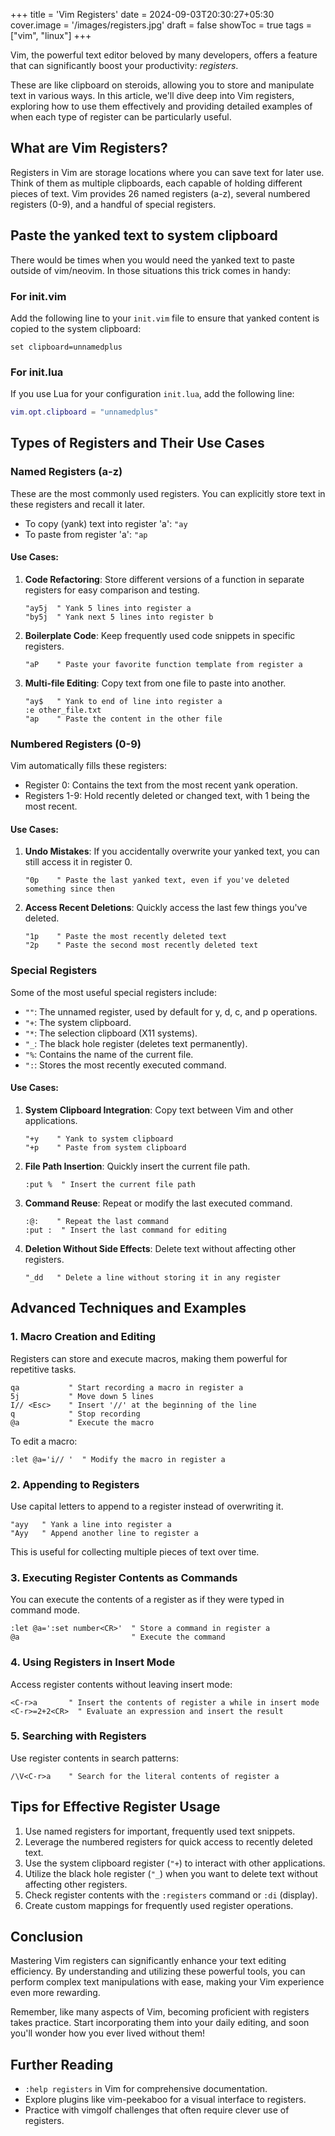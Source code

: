 +++
title = 'Vim Registers'
date = 2024-09-03T20:30:27+05:30
cover.image = '/images/registers.jpg'
draft = false
showToc = true
tags = ["vim", "linux"]
+++

Vim, the powerful text editor beloved by many developers, offers a feature that can significantly boost your productivity: _registers_.

These are like clipboard on steroids, allowing you to store and manipulate text in various ways. In this article, we'll dive deep into Vim registers, exploring how to use them effectively and providing detailed examples of when each type of register can be particularly useful.

## What are Vim Registers?

Registers in Vim are storage locations where you can save text for later use. Think of them as multiple clipboards, each capable of holding different pieces of text. Vim provides 26 named registers (a-z), several numbered registers (0-9), and a handful of special registers.

## Paste the yanked text to system clipboard

There would be times when you would need the yanked text to paste outside of vim/neovim. In those situations this trick comes in handy:

### For init.vim

Add the following line to your `init.vim` file to ensure that yanked content is copied to the system clipboard:

```vim
set clipboard=unnamedplus
```

### For init.lua

If you use Lua for your configuration `init.lua`, add the following line:

```lua
vim.opt.clipboard = "unnamedplus"

```

## Types of Registers and Their Use Cases

### Named Registers (a-z)

These are the most commonly used registers. You can explicitly store text in these registers and recall it later.

- To copy (yank) text into register 'a': `"ay`
- To paste from register 'a': `"ap`

#### Use Cases:

1. **Code Refactoring**: Store different versions of a function in separate registers for easy comparison and testing.

   ```vim
   "ay5j  " Yank 5 lines into register a
   "by5j  " Yank next 5 lines into register b
   ```

2. **Boilerplate Code**: Keep frequently used code snippets in specific registers.

   ```vim
   "aP    " Paste your favorite function template from register a
   ```

3. **Multi-file Editing**: Copy text from one file to paste into another.
   ```vim
   "ay$   " Yank to end of line into register a
   :e other_file.txt
   "ap    " Paste the content in the other file
   ```

### Numbered Registers (0-9)

Vim automatically fills these registers:

- Register 0: Contains the text from the most recent yank operation.
- Registers 1-9: Hold recently deleted or changed text, with 1 being the most recent.

#### Use Cases:

1. **Undo Mistakes**: If you accidentally overwrite your yanked text, you can still access it in register 0.

   ```vim
   "0p    " Paste the last yanked text, even if you've deleted something since then
   ```

2. **Access Recent Deletions**: Quickly access the last few things you've deleted.
   ```vim
   "1p    " Paste the most recently deleted text
   "2p    " Paste the second most recently deleted text
   ```

### Special Registers

Some of the most useful special registers include:

- `""`: The unnamed register, used by default for y, d, c, and p operations.
- `"+`: The system clipboard.
- `"*`: The selection clipboard (X11 systems).
- `"_`: The black hole register (deletes text permanently).
- `"%`: Contains the name of the current file.
- `":`: Stores the most recently executed command.

#### Use Cases:

1. **System Clipboard Integration**: Copy text between Vim and other applications.

   ```vim
   "+y    " Yank to system clipboard
   "+p    " Paste from system clipboard
   ```

2. **File Path Insertion**: Quickly insert the current file path.

   ```vim
   :put %  " Insert the current file path
   ```

3. **Command Reuse**: Repeat or modify the last executed command.

   ```vim
   :@:    " Repeat the last command
   :put :  " Insert the last command for editing
   ```

4. **Deletion Without Side Effects**: Delete text without affecting other registers.
   ```vim
   "_dd   " Delete a line without storing it in any register
   ```

## Advanced Techniques and Examples

### 1. Macro Creation and Editing

Registers can store and execute macros, making them powerful for repetitive tasks.

```vim
qa           " Start recording a macro in register a
5j           " Move down 5 lines
I// <Esc>    " Insert '//' at the beginning of the line
q            " Stop recording
@a           " Execute the macro
```

To edit a macro:

```vim
:let @a='i// '  " Modify the macro in register a
```

### 2. Appending to Registers

Use capital letters to append to a register instead of overwriting it.

```vim
"ayy   " Yank a line into register a
"Ayy   " Append another line to register a
```

This is useful for collecting multiple pieces of text over time.

### 3. Executing Register Contents as Commands

You can execute the contents of a register as if they were typed in command mode.

```vim
:let @a=':set number<CR>'  " Store a command in register a
@a                         " Execute the command
```

### 4. Using Registers in Insert Mode

Access register contents without leaving insert mode:

```vim
<C-r>a       " Insert the contents of register a while in insert mode
<C-r>=2+2<CR>  " Evaluate an expression and insert the result
```

### 5. Searching with Registers

Use register contents in search patterns:

```vim
/\V<C-r>a    " Search for the literal contents of register a
```

## Tips for Effective Register Usage

1. Use named registers for important, frequently used text snippets.
2. Leverage the numbered registers for quick access to recently deleted text.
3. Use the system clipboard register (`"+`) to interact with other applications.
4. Utilize the black hole register (`"_`) when you want to delete text without affecting other registers.
5. Check register contents with the `:registers` command or `:di` (display).
6. Create custom mappings for frequently used register operations.

## Conclusion

Mastering Vim registers can significantly enhance your text editing efficiency. By understanding and utilizing these powerful tools, you can perform complex text manipulations with ease, making your Vim experience even more rewarding.

Remember, like many aspects of Vim, becoming proficient with registers takes practice. Start incorporating them into your daily editing, and soon you'll wonder how you ever lived without them!

## Further Reading

- `:help registers` in Vim for comprehensive documentation.
- Explore plugins like vim-peekaboo for a visual interface to registers.
- Practice with vimgolf challenges that often require clever use of registers.
